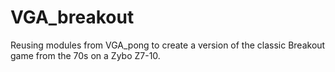 # VGA_breakout
Reusing modules from VGA_pong to create a version of the classic Breakout game from the 70s on a Zybo Z7-10.
